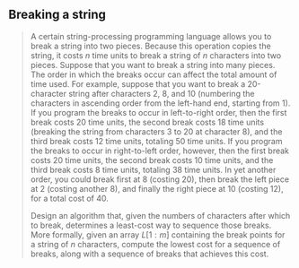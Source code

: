 ## Breaking a string

> A certain string-processing programming language allows you to break a string
> into two pieces. Because this operation copies the string, it costs $n$ time
> units to break a string of $n$ characters into two pieces. Suppose that you
> want to break a string into many pieces. The order in which the breaks occur
> can affect the total amount of time used. For example, suppose that you want
> to break a 20-character string after characters 2, 8, and 10 (numbering the
> characters in ascending order from the left-hand end, starting from 1). If you
> program the breaks to occur in left-to-right order, then the first break costs
> 20 time units, the second break costs 18 time units (breaking the string from
> characters 3 to 20 at character 8), and the third break costs 12 time units,
> totaling 50 time units. If you program the breaks to occur in right-to-left
> order, however, then the first break costs 20 time units, the second break
> costs 10 time units, and the third break costs 8 time units, totaling 38 time
> units. In yet another order, you could break first at 8 (costing 20), then
> break the left piece at 2 (costing another 8), and finally the right piece at
> 10 (costing 12), for a total cost of 40.
>
> Design an algorithm that, given the numbers of characters after which to
> break, determines a least-cost way to sequence those breaks. More formally,
> given an array $L[1:m]$ containing the break points for a string of $n$
> characters, compute the lowest cost for a sequence of breaks, along with a
> sequence of breaks that achieves this cost.
